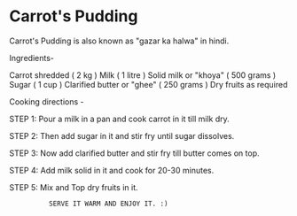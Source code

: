 # Carrot's Pudding
Carrot's Pudding is also known as "gazar ka halwa" in hindi.

Ingredients-

Carrot shredded ( 2 kg )
Milk ( 1 litre )
Solid milk or "khoya" ( 500 grams )
Sugar ( 1 cup )
Clarified butter or "ghee" ( 250 grams )
Dry fruits as required

Cooking directions - 
 
STEP 1: Pour a milk in a pan and cook carrot in it till milk dry.

STEP 2: Then add sugar in it and stir fry until sugar dissolves.

STEP 3: Now add clarified butter and stir fry till butter comes on top.

STEP 4: Add milk solid in it and cook for 20-30 minutes.

STEP 5: Mix and Top dry fruits in it.

              SERVE IT WARM AND ENJOY IT. :)  
